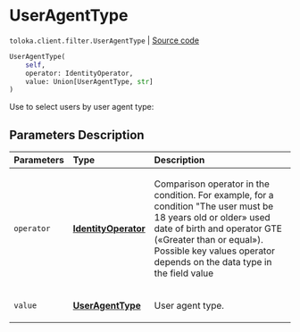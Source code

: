# UserAgentType
`toloka.client.filter.UserAgentType` | [Source code](https://github.com/Toloka/toloka-kit/blob/v0.1.24/src/client/filter.py#L549)

```python
UserAgentType(
    self,
    operator: IdentityOperator,
    value: Union[UserAgentType, str]
)
```

Use to select users by user agent type:

## Parameters Description

| Parameters | Type | Description |
| :----------| :----| :-----------|
`operator`|**[IdentityOperator](toloka.client.primitives.operators.IdentityOperator.md)**|<p>Comparison operator in the condition. For example, for a condition &quot;The user must be 18 years old or older» used date of birth and operator GTE («Greater than or equal»). Possible key values operator depends on the data type in the field value</p>
`value`|**[UserAgentType](toloka.client.filter.UserAgentType.UserAgentType.md)**|<p>User agent type.</p>
